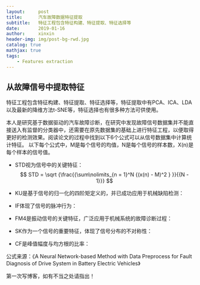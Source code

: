```yaml
---
layout:     post                    
title:      汽车故障数据特征提取               
subtitle:   特征工程包含特征构建、特征提取、特征选择等 
date:       2019-01-16             
author:     xinxin                     
header-img: img/post-bg-rwd.jpg    
catalog: true                       
mathjax: true
tags:                               
    - Features extraction
---
```


## 从故障信号中提取特征
特征工程包含特征构建、特征提取、特征选择等，特征提取中有PCA、ICA、LDA以及最新的降维方法t-SNE等，特征选择也有很多种方法可供使用。

本人是研究基于数据驱动的汽车故障诊断，在研究中发现故障信号数据集并不能直接送入有监督的分类器中，还需要在原先数据集的基础上进行特征工程，以便取得更好的检测效果。阅读论文的过程中找到以下6个公式可以从信号数据集中计算统计特征。
以下每个公式中，M是每个信号的均值，N是每个信号的样本数，X(n)是每个样本的信号值。
* STD视为信号中的关键特征：
$$
STD = \sqrt {\frac{{\sum\nolimits_{n = 1}^N {(x(n) - M)^2 } }}{{N - 1}}}
$$

* KU是基于信号的归一化的四阶矩定义的，并已成功应用于机械缺陷检测：
* IF体现了信号的脉冲行为：
* FM4是振动信号的关键特征，广泛应用于机械系统的故障诊断过程：
* SK作为一个信号的重要特征，体现了信号分布的不对称性：
* CF是峰值幅度与均方根的比率：

公式来源：《A Neural Network-based Method with Data Preprocess for Fault Diagnosis of Drive System in Battery Electric Vehicles》

第一次写博客，如有不当之处请指出！
